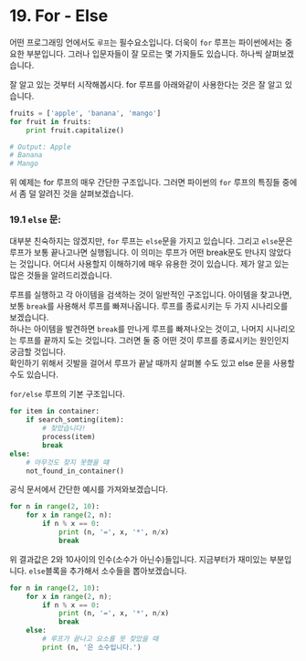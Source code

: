 # 19. For - Else

어떤 프로그래밍 언에서도 `루프`는 필수요소입니다. 더욱이 `for` 루프는 파이썬에서는 중요한 부분입니다. 그러나 입문자들이 잘 모르는 몇 가지들도 있습니다. 하나씩 살펴보겠습니다. 

잘 알고 있는 것부터 시작해봅시다. for 루프를 아래와같이 사용한다는 것은 잘 알고 있습니다.

```python
fruits = ['apple', 'banana', 'mango']
for fruit in fruits:
    print fruit.capitalize()

# Output: Apple
# Banana
# Mango
```

위 예제는 for 루프의 매우 간단한 구조입니다. 그러면 파이썬의 `for` 루프의 특징들 중에서 좀 덜 알려진 것을 살펴보겠습니다.

### 19.1 `else` 문:

대부분 친숙하지는 않겠지만, `for` 루프는 `else`문을 가지고 있습니다. 그리고 `else`문은 루프가 보통 끝나고나면 실행됩니다. 이 의미는 루프가 어떤 break문도 만나지 않았다는 것입니다. 어디서 사용할지 이해하기에 매우 유용한 것이 있습니다. 제가 알고 있는 많은 것들을 알려드리겠습니다.

루프를 실행하고 각 아이템을 검색하는 것이 일반적인 구조입니다. 아이템을 찾고나면, 보통 `break`를 사용해서 루프를 빠져나옵니다. 루프를 종료시키는 두 가지 시나리오를 보겠습니다.  
하나는 아이템을 발견하면 `break`를 만나게 루프를 빠져나오는 것이고, 나머지 시나리오는 루프를 끝까지 도는 것입니다. 그러면 둘 중 어떤 것이 루프를 종료시키는 원인인지 궁금할 것입니다.   
확인하기 위해서 깃발을 걸어서 루프가 끝날 때까지 살펴볼 수도 있고 else 문을 사용할 수도 있습니다.

`for/else` 루프의 기본 구조입니다.

```python
for item in container:
    if search_somting(item): 
        # 찾았습니다!
        process(item)
        break
else:
    # 아무것도 찾지 못했을 떄
    not_found_in_container()
```

공식 문서에서 간단한 예시를 가져와보겠습니다.

```python
for n in range(2, 10):
    for x in range(2, n):
        if n % x == 0:
            print (n, '=', x, '*', n/x)
            break
```

위 결과값은 2와 10사이의 인수\(소수가 아닌수\)들입니다. 지금부터가 재미있는 부분입니다. `else`블록을 추가해서 소수들을 뽑아보겠습니다.

```python
for n in range(2, 10):
    for x in range(2, n);
        if n % x == 0:
            print (n, '=', x, '*', n/x)
            break
    else:
        # 루프가 끝나고 요소를 못 찾았을 때 
        print (n, '은 소수입니다.')
```



